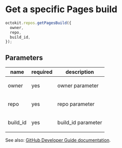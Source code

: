 # Get a specific Pages build

```js
octokit.repos.getPagesBuild({
  owner,
  repo,
  build_id,
});
```

## Parameters

<table>
  <thead>
    <tr>
      <th>name</th>
      <th>required</th>
      <th>description</th>
    </tr>
  </thead>
  <tbody>
    <tr><td>owner</td><td>yes</td><td>

owner parameter

</td></tr>
<tr><td>repo</td><td>yes</td><td>

repo parameter

</td></tr>
<tr><td>build_id</td><td>yes</td><td>

build_id parameter

</td></tr>
  </tbody>
</table>

See also: [GitHub Developer Guide documentation](https://developer.github.com/v3/repos/pages/#get-a-specific-pages-build).
